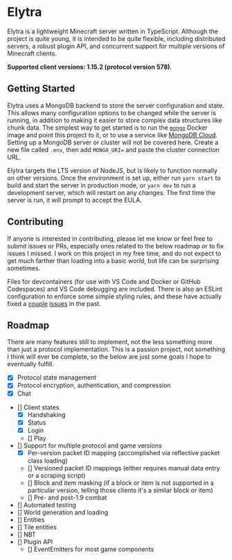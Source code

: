 # Elytra

Elytra is a lightweight Minecraft server written in TypeScript. Although the project is quite young, it is intended to be quite flexible, including distributed servers, a robust plugin API, and concurrent support for multiple versions of Minecraft clients.

**Supported client versions: 1.15.2 (protocol version 578)**.

## Getting Started

Elytra uses a MongoDB backend to store the server configuration and state. This allows many configuration options to be changed while the server is running, in addition to making it easier to store complex data structures like chunk data. The simplest way to get started is to run the [`mongo`](https://hub.docker.com/_/mongo) Docker image and point this project to it, or to use a service like [MongoDB Cloud](https://www.mongodb.com/cloud). Setting up a MongoDB server or cluster will not be covered here. Create a new file called `.env`, then add `MONGO_URI=` and paste the cluster connection URL.

Elytra targets the LTS version of NodeJS, but is likely to function normally on other versions. Once the environment is set up, either run `yarn start` to build and start the server in production mode, or `yarn dev` to run a development server, which will restart on any changes. The first time the server is run, it will prompt to accept the EULA.

## Contributing

If anyone is interested in contributing, please let me know or feel free to submit issues or PRs, especially ones related to the below roadmap or to fix issues I missed. I work on this project in my free time, and do not expect to get much farther than loading into a basic world, but life can be surprising sometimes.

Files for devcontainers (for use with VS Code and Docker or GitHub Codespaces) and VS Code debugging are included. There is also an ESLint configuration to enforce some simple styling rules, and these have actually fixed a [couple](https://github.com/dannytech/Elytra/commit/beb2b61ede11f690483fb0c95578e7ed9f5b1bee) [issues](https://github.com/dannytech/Elytra/commit/fa26c72ad69710c189af1c542c0a301697cd83d3#diff-c1e0d9ec51f0aca5701443f8426832cd9aeac7dca5354a2a7483e587af85631cL109) in the past.

## Roadmap

There are many features still to implement, not the less something more than just a protocol implementation. This is a passion project, not something I think will ever be complete, so the below are just some goals I hope to eventually fulfill.

- [X] Protocol state management
- [X] Protocol encryption, authentication, and compression
- [X] Chat
- [] Client states
    - [X] Handshaking
    - [X] Status
    - [X] Login
    - [] Play
- [] Support for multiple protocol and game versions
    - [X] Per-version packet ID mapping (accomplished via reflective packet class loading)
    - [] Versioned packet ID mappings (either requires manual data entry or a scraping script)
    - [] Block and item masking (if a block or item is not supported in a particular version, telling those clients it's a similar block or item)
    - [] Pre- and post-1.9 combat
- [] Automated testing
- [] World generation and loading
- [] Entities
- [] Tile entities
- [] NBT
- [] Plugin API
    - [] EventEmitters for most game components
